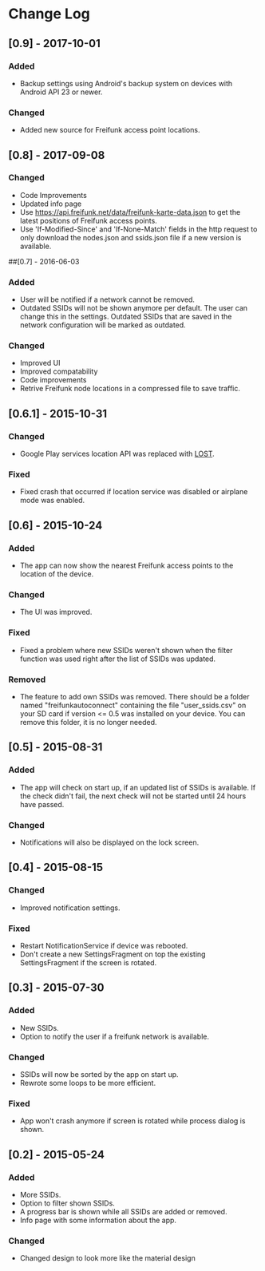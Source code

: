 # Change Log

## [0.9] - 2017-10-01
### Added
- Backup settings using Android's backup system on devices with Android API 23 or newer.

### Changed
- Added new source for Freifunk access point locations.

## [0.8] - 2017-09-08
### Changed
- Code Improvements
- Updated info page
- Use https://api.freifunk.net/data/freifunk-karte-data.json to get the latest positions of Freifunk access points.
- Use 'If-Modified-Since' and 'If-None-Match' fields in the http request to only download the nodes.json and ssids.json file if a new version is available.

##[0.7] - 2016-06-03
### Added
- User will be notified if a network cannot be removed.
- Outdated SSIDs will not be shown anymore per default. The user can change this in the settings. Outdated SSIDs that are saved in the network configuration will be marked as outdated.

### Changed
- Improved UI
- Improved compatability
- Code improvements
- Retrive Freifunk node locations in a compressed file to save traffic.

## [0.6.1] - 2015-10-31
### Changed
- Google Play services location API was replaced with [LOST](https://github.com/mapzen/LOST).

### Fixed
- Fixed crash that occurred if location service was disabled or airplane mode was enabled.

## [0.6] - 2015-10-24
### Added
- The app can now show the nearest Freifunk access points to the location of the device.

### Changed
- The UI was improved.

### Fixed
- Fixed a problem where new SSIDs weren't shown when the filter function was used right after the list of SSIDs was updated.

### Removed
- The feature to add own SSIDs was removed. There should be a folder named "freifunkautoconnect" containing the file "user_ssids.csv" on your SD card if version <= 0.5 was installed on your device. You can remove this folder, it is no longer needed.

## [0.5] - 2015-08-31
### Added
- The app will check on start up, if an updated list of SSIDs is available. If the check didn't fail, the next check will not be started until 24 hours have passed.

### Changed
- Notifications will also be displayed on the lock screen.

## [0.4] - 2015-08-15
### Changed
- Improved notification settings.

### Fixed
- Restart NotificationService if device was rebooted.
- Don't create a new SettingsFragment on top the existing SettingsFragment if the screen is rotated.

## [0.3] - 2015-07-30
### Added
- New SSIDs.
- Option to notify the user if a freifunk network is available.

### Changed
- SSIDs will now be sorted by the app on start up.
- Rewrote some loops to be more efficient.

### Fixed
- App won't crash anymore if screen is rotated while process dialog is shown.

## [0.2] - 2015-05-24
### Added
- More SSIDs.
- Option to filter shown SSIDs.
- A progress bar is shown while all SSIDs are added or removed.
- Info page with some information about the app.

### Changed
- Changed design to look more like the material design